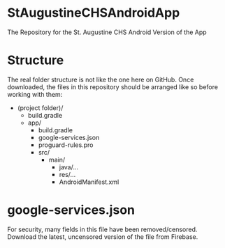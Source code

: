 # StAugustineCHSAndroidApp
The Repository for the St. Augustine CHS Android Version of the App

# Structure
The real folder structure is not like the one here on GitHub. Once downloaded, the files in this repository should be arranged like so before working with them:

- (project folder)/
  - build.gradle
  - app/
    - build.gradle
    - google-services.json
    - proguard-rules.pro
    - src/
      - main/
        - java/...
        - res/...
        - AndroidManifest.xml

# google-services.json
For security, many fields in this file have been removed/censored. Download the latest, uncensored version of the file from Firebase.
